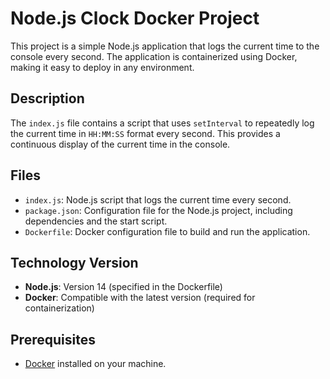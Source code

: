 # Node.js Clock Docker Project

This project is a simple Node.js application that logs the current time to the console every second. The application is containerized using Docker, making it easy to deploy in any environment.

## Description

The `index.js` file contains a script that uses `setInterval` to repeatedly log the current time in `HH:MM:SS` format every second. This provides a continuous display of the current time in the console.

## Files

- `index.js`: Node.js script that logs the current time every second.
- `package.json`: Configuration file for the Node.js project, including dependencies and the start script.
- `Dockerfile`: Docker configuration file to build and run the application.

## Technology Version

- **Node.js**: Version 14 (specified in the Dockerfile)
- **Docker**: Compatible with the latest version (required for containerization)

## Prerequisites

- [Docker](https://docs.docker.com/get-docker/) installed on your machine.
